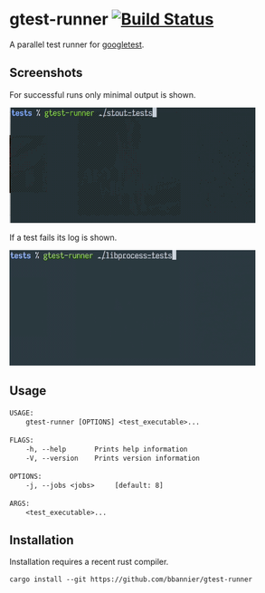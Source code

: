 gtest-runner [![Build Status](https://travis-ci.org/bbannier/gtest-runner.svg?branch=master)](https://travis-ci.org/bbannier/gtest-runner)
============

A parallel test runner for [googletest](https://github.com/googletest).


Screenshots
-----------

For successful runs only minimal output is shown.

![Screenshot of run without failures](screenshot_success.gif)


If a test fails its log is shown.

![Screenshot of run with_failures](screenshot_failures.gif)

Usage
-----

    USAGE:
        gtest-runner [OPTIONS] <test_executable>...

    FLAGS:
        -h, --help       Prints help information
        -V, --version    Prints version information

    OPTIONS:
        -j, --jobs <jobs>     [default: 8]

    ARGS:
        <test_executable>...

Installation
------------

Installation requires a recent rust compiler.

    cargo install --git https://github.com/bbannier/gtest-runner


